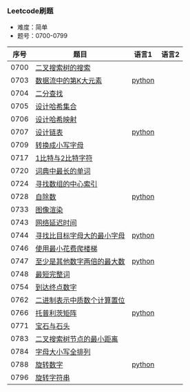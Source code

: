 ### Leetcode刷题
* 难度：简单
* 题号：0700-0799

|序号|题目|语言1|语言2|
|---|---|---|---|
|0700|<a href="https://leetcode-cn.com/problems/search-in-a-binary-search-tree/">二叉搜索树的搜索</a>|||
|0703|<a href="https://leetcode-cn.com/problems/kth-largest-element-in-a-stream/">数据流中的第K大元素</a>|<a href="https://github.com/hhe0/Leetcode/tree/master/Easy/0700-0799/0703/python">python</a>||
|0704|<a href="https://leetcode-cn.com/problems/binary-search/">二分查找</a>|||
|0705|<a href="https://leetcode-cn.com/problems/design-hashset/">设计哈希集合</a>|||
|0706|<a href="https://leetcode-cn.com/problems/design-hashmap/">设计哈希映射</a>|||
|0707|<a href="https://leetcode-cn.com/problems/design-linked-list/">设计链表</a>|<a href="https://github.com/hhe0/Leetcode/tree/master/Easy/0700-0799/0707/python">python</a>||
|0709|<a href="https://leetcode-cn.com/problems/to-lower-case/">转换成小写字母</a>|||
|0717|<a href="https://leetcode-cn.com/problems/1-bit-and-2-bit-characters/">1比特与2比特字符</a>|||
|0720|<a href="https://leetcode-cn.com/problems/longest-word-in-dictionary/">词典中最长的单词</a>|||
|0724|<a href="https://leetcode-cn.com/problems/find-pivot-index/">寻找数组的中心索引</a>|||
|0728|<a href="https://leetcode-cn.com/problems/self-dividing-numbers/">自除数</a>|<a href="https://github.com/hhe0/Leetcode/tree/master/Easy/0700-0799/0728/python">python</a>||
|0733|<a href="https://leetcode-cn.com/problems/flood-fill/">图像渲染</a>|||
|0743|<a href="https://leetcode-cn.com/problems/network-delay-time/">网络延迟时间</a>|||
|0744|<a href="https://leetcode-cn.com/problems/find-smallest-letter-greater-than-target/">寻找比目标字母大的最小字母</a>|<a href="https://github.com/hhe0/Leetcode/tree/master/Easy/0700-0799/0744/python">python</a>||
|0746|<a href="https://leetcode-cn.com/problems/min-cost-climbing-stairs/">使用最小花费爬楼梯</a>|||
|0747|<a href="https://leetcode-cn.com/problems/largest-number-at-least-twice-of-others/">至少是其他数字两倍的最大数</a>|<a href="https://github.com/hhe0/Leetcode/tree/master/Easy/0700-0799/0747/python">python</a>||
|0748|<a href="https://leetcode-cn.com/problems/shortest-completing-word/">最短完整词</a>|||
|0754|<a href="https://leetcode-cn.com/problems/reach-a-number/">到达终点数字</a>|||
|0762|<a href="https://leetcode-cn.com/problems/prime-number-of-set-bits-in-binary-representation/">二进制表示中质数个计算置位</a>|||
|0766|<a href="https://leetcode-cn.com/problems/toeplitz-matrix/">托普利茨矩阵</a>|<a href="https://github.com/hhe0/Leetcode/tree/master/Easy/0700-0799/0766/python">python</a>||
|0771|<a href="https://leetcode-cn.com/problems/jewels-and-stones/">宝石与石头</a>|||
|0783|<a href="https://leetcode-cn.com/problems/minimum-distance-between-bst-nodes/">二叉搜索树节点的最小距离</a>|||
|0784|<a href="https://leetcode-cn.com/problems/letter-case-permutation/">字母大小写全排列</a>|||
|0788|<a href="https://leetcode-cn.com/problems/rotated-digits/">旋转数字</a>|<a href="https://github.com/hhe0/Leetcode/tree/master/Easy/0700-0799/0788/python">python</a>||
|0796|<a href="https://leetcode-cn.com/problems/rotate-string/">旋转字符串</a>|||
